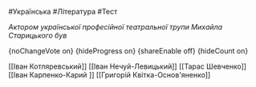 #Українська #Література #Тест

*Актором української професійної театральної трупи Михайла Старицького був*

{noChangeVote on}
{hideProgress on}
{shareEnable off}
{hideCount on}

[[Іван Котляревський]]
[[Іван Нечуй-Левицький]]
[[Тарас Шевченко]]
[[Іван Карпенко-Карий ]]
[[Григорій Квітка-Основ'яненко]]
